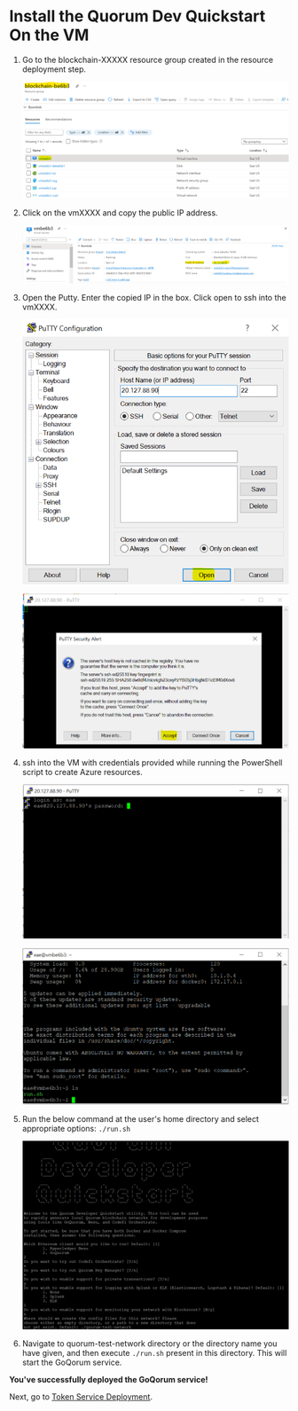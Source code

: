 # Install the Quorum Dev Quickstart On the VM
1. Go to the blockchain-XXXXX resource group created in the resource deployment step.
    
    ![alt text](/documents/media/BlockchainVM.png)
    

2. Click on the vmXXXX and copy the public IP address.
    
    ![alt text](/documents/media/BlockChainVmPip.png)


3. Open the Putty. Enter the copied IP in the box. Click open to ssh into the vmXXXX.
    
    ![alt text](/documents/media/PuttyIpSSH.png)
    

    ![alt text](/documents/media/PuttyAccept.png)


4. ssh into the VM with credentials provided while running the PowerShell script to create Azure resources.
    
    ![alt text](/documents/media/SSHVM.png)
    

    ![alt text](/documents/media/RunFile.png)
    

5. Run the below command at the user's home directory and select appropriate options: 
`./run.sh`

    ![alt text](/documents/media/QuorumDeploy.png)


6. Navigate to quorum-test-network directory or the directory name you have given, and then execute `./run.sh` present in this directory. This will start the GoQorum service.

**You've successfully deployed the GoQorum service!**

Next, go to [Token Service Deployment](/deployment/NFTTokenService/ApplicationDeployment.md).